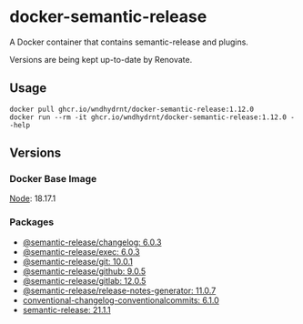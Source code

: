 # docker-semantic-release

A Docker container that contains semantic-release and plugins.

Versions are being kept up-to-date by Renovate.

## Usage

```shell
docker pull ghcr.io/wndhydrnt/docker-semantic-release:1.12.0
docker run --rm -it ghcr.io/wndhydrnt/docker-semantic-release:1.12.0 --help
```

## Versions

### Docker Base Image

[Node](https://hub.docker.com/_/node): 18.17.1

### Packages

- [@semantic-release/changelog: 6.0.3](https://www.npmjs.com/package/@semantic-release/changelog/v/6.0.3)
- [@semantic-release/exec: 6.0.3](https://www.npmjs.com/package/@semantic-release/exec/v/6.0.3)
- [@semantic-release/git: 10.0.1](https://www.npmjs.com/package/@semantic-release/git/v/10.0.1)
- [@semantic-release/github: 9.0.5](https://www.npmjs.com/package/@semantic-release/github/v/9.0.5)
- [@semantic-release/gitlab: 12.0.5](https://www.npmjs.com/package/@semantic-release/gitlab/v/12.0.5)
- [@semantic-release/release-notes-generator: 11.0.7](https://www.npmjs.com/package/@semantic-release/release-notes-generator/v/11.0.7)
- [conventional-changelog-conventionalcommits: 6.1.0](https://www.npmjs.com/package/conventional-changelog-conventionalcommits/v/6.1.0)
- [semantic-release: 21.1.1](https://www.npmjs.com/package/semantic-release/v/21.1.1)
